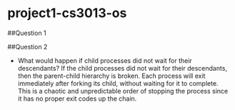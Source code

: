 # project1-cs3013-os

##Question 1


##Question 2
- What would happen if child processes did not wait for their descendants?
If the child processes did not wait for their descendants, then the parent-child hierarchy is broken. Each process will exit immediately after forking its child, without waiting for it to complete. This is a chaotic and unpredictable order of stopping the process since it has no proper exit codes up the chain.
